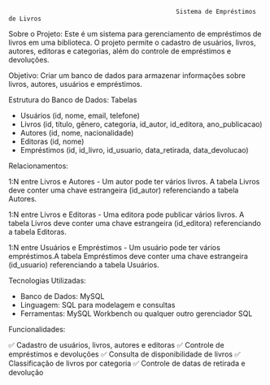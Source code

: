                                                  Sistema de Empréstimos de Livros

Sobre o Projeto:
Este é um sistema para gerenciamento de empréstimos de livros em uma biblioteca.
O projeto permite o cadastro de usuários, livros, autores, editoras e categorias,
além do controle de empréstimos e devoluções.

Objetivo: Criar um banco de dados para armazenar informações sobre livros, autores, usuários e empréstimos.

Estrutura do Banco de Dados:
Tabelas

- Usuários (id, nome, email, telefone)
- Livros (id, título, gênero, categoria, id_autor, id_editora, ano_publicacao)
- Autores (id, nome, nacionalidade)
- Editoras (id, nome)
- Empréstimos (id, id_livro, id_usuario, data_retirada, data_devolucao)

Relacionamentos:

1:N entre Livros e Autores - Um autor pode ter vários livros. A tabela Livros deve conter uma chave estrangeira (id_autor)
referenciando a tabela Autores.

1:N entre Livros e Editoras - Uma editora pode publicar vários livros. A tabela Livros deve conter uma chave estrangeira (id_editora)
referenciando a tabela Editoras.

1:N entre Usuários e Empréstimos - Um usuário pode ter vários empréstimos.A tabela Empréstimos deve conter uma chave estrangeira (id_usuario) 
referenciando a tabela Usuários.

Tecnologias Utilizadas:
- Banco de Dados: MySQL
- Linguagem: SQL para modelagem e consultas
- Ferramentas: MySQL Workbench ou qualquer outro gerenciador SQL

Funcionalidades:

✅ Cadastro de usuários, livros, autores e editoras
✅ Controle de empréstimos e devoluções
✅ Consulta de disponibilidade de livros
✅ Classificação de livros por categoria
✅ Controle de datas de retirada e devolução



